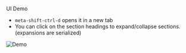 UI Demo

* `meta-shift-ctrl-d` opens it in a new tab
* You can click on the section headings to expand/collapse sections. (expansions are serialized)

![Demo](https://f.cloud.github.com/assets/69169/1045837/620444d4-102c-11e3-9cac-8d766a8d62b0.png)
